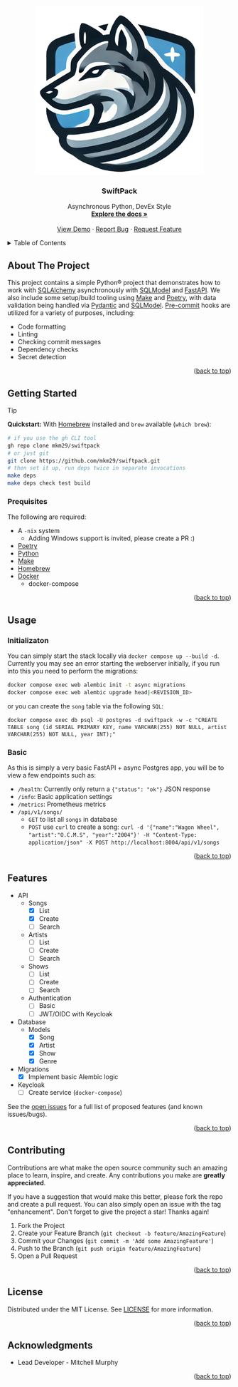 <div id="readme-top"/>

<!-- PROJECT LOGO -->
<br />
<div align="center">
  <a href="https://github.com/mkm29/swiftpack">
    <img src="media/logo.png" alt="Logo" width="380" height="380">
  </a>

<h3 align="center">SwiftPack</h3>

  <p align="center">
    Asynchronous Python, DevEx Style
    <br />
    <a href="https://github.com/mkm29/swiftpack"><strong>Explore the docs »</strong></a>
    <br />
    <br />
    <a href="https://github.com/mkm29/swiftpack">View Demo</a>
    ·
    <a href="https://github.com/mkm29/swiftpack/issues">Report Bug</a>
    ·
    <a href="https://github.com/mkm29/swiftpack/issues">Request Feature</a>
  </p>
</div>

<!-- TABLE OF CONTENTS -->
<details>
  <summary>Table of Contents</summary>
  <ol>
    <li>
      <a href="#about-the-project">About The Project</a>
    </li>
    <li>
      <a href="#getting-started">Getting Started</a>
      <ul>
        <li><a href="#prerequisites">Prerequisites</a></li>
      </ul>
    </li>
    <li>
      <a href="#usage">Usage</a>
      <ul>
        <li><a href="#usage-init">Initialization</a></li>
        <li><a href="#usage-basic">Basic</a></li>
    </li>
    <li><a href="#features">Roadmap</a></li>
    <li><a href="#contributing">Contributing</a></li>
    <li><a href="#license">License</a></li>
    <li><a href="#contact">Contact</a></li>
    <li><a href="#acknowledgments">Acknowledgments</a></li>
  </ol>
</details>

<!-- ABOUT THE PROJECT -->
## About The Project

This project contains a simple Python® project that demonstrates how to work with [SQLAlchemy](https://www.sqlalchemy.org/) asynchronously with [SQLModel](https://sqlmodel.tiangolo.com/) and [FastAPI](https://fastapi.tiangolo.com/). We also include some setup/build tooling using [Make](https://www.gnu.org/software/make/) and [Poetry](https://python-poetry.org/), with data validation being handled via [Pydantic](https://docs.pydantic.dev/latest/) and [SQLModel](https://sqlmodel.tiangolo.com/). [Pre-commit](https://pre-commit.com/) hooks are utilized for a variety of purposes, including:

- Code formatting
- Linting
- Checking commit messages
- Dependency checks
- Secret detection

<p align="right">(<a href="#readme-top">back to top</a>)</p>

<!-- GETTING STARTED -->
<a name="getting-started"></a>

## Getting Started

> [!TIP]
> **Quickstart:** With [Homebrew](https://brew.sh) installed and `brew` available (`which brew`):
> ```bash
> # if you use the gh CLI tool
> gh repo clone mkm29/swiftpack
> # or just git
> git clone https://github.com/mkm29/swiftpack.git
> # then set it up, run deps twice in separate invocations
> make deps
> make deps check test build

<!-- PREREQUISITES -->
<div id="prerequisites"/>

### Prequisites

The following are required:

- A `-nix` system
  - Adding Windows support is invited, please create a PR :)
- [Poetry](https://python-poetry.org/)
- [Python](https://www.python.org/)
- [Make](https://www.gnu.org/software/make/)
- [Homebrew](https://brew.sh)
- [Docker](https://www.docker.com/)
    - docker-compose

<p align="right">(<a href="#readme-top">back to top</a>)</p>

<!-- USAGE EXAMPLES -->
<div id="usage"/>

## Usage

<div id="usage-init"/>

### Initializaton

You can simply start the stack locally via `docker compose up --build -d`. Currently you may see an error starting the webserver initially, if you run into this you need to perform the migrations:

```bash
docker compose exec web alembic init -t async migrations
docker compose exec web alembic upgrade head|<REVISION_ID>
```

or you can create the `song` table via the following `SQL`:

```
docker compose exec db psql -U postgres -d swiftpack -w -c "CREATE TABLE song (id SERIAL PRIMARY KEY, name VARCHAR(255) NOT NULL, artist VARCHAR(255) NOT NULL, year INT);"
```

<div id="usage-basic"/>

### Basic

As this is simply a very basic FastAPI + async Postgres app, you will be to view a few endpoints such as:

- `/health`: Currently only return a `{"status": "ok"}` JSON response
- `/info`: Basic application settings
- `/metrics`: Prometheus metrics
- `/api/v1/songs/`
  - `GET` to list all `songs` in database
  - `POST` use `curl` to create a song: `curl -d '{"name":"Wagon Wheel", "artist":"O.C.M.S", "year":"2004"}' -H "Content-Type: application/json" -X POST http://localhost:8004/api/v1/songs`


<p align="right">(<a href="#readme-top">back to top</a>)</p>

<!-- FEATURES -->
<div id="roadmap"/>

## Features

- API
  - Songs
    - [x] List
    - [x] Create
    - [ ] Search
  - Artists
    - [ ] List
    - [ ] Create
    - [ ] Search
  - Shows
    - [ ] List
    - [ ] Create
    - [ ] Search
  - Authentication
    - [ ] Basic
    - [ ] JWT/OIDC with Keycloak
- Database
  - Models
    - [x] Song
    - [x] Artist
    - [x] Show
    - [x] Genre
- Migrations
  - [x] Implement basic Alembic logic
- Keycloak
  - [ ] Create service (`docker-compose`)

See the [open issues](https://github.com/mkm29/swiftpack/issues) for a full list of proposed features (and known issues/bugs).

<p align="right">(<a href="#readme-top">back to top</a>)</p>

<!-- CONTRIBUTING -->
<div id="contributing"/>

## Contributing

Contributions are what make the open source community such an amazing place to learn, inspire, and create. Any contributions you make are **greatly appreciated**.

If you have a suggestion that would make this better, please fork the repo and create a pull request. You can also simply open an issue with the tag "enhancement".
Don't forget to give the project a star! Thanks again!

1. Fork the Project
2. Create your Feature Branch (`git checkout -b feature/AmazingFeature`)
3. Commit your Changes (`git commit -m 'Add some AmazingFeature'`)
4. Push to the Branch (`git push origin feature/AmazingFeature`)
5. Open a Pull Request

<p align="right">(<a href="#readme-top">back to top</a>)</p>

<!-- LICENSE -->
<div id="license"/>

## License

Distributed under the MIT License. See [LICENSE](./LICENSE.md) for more information.

<p align="right">(<a href="#readme-top">back to top</a>)</p>

<!-- ACKNOWLEDGMENTS -->
<div id="acknowledgments"/>

## Acknowledgments

* Lead Developer - Mitchell Murphy

<p align="right">(<a href="#readme-top">back to top</a>)</p>

<!-- MARKDOWN LINKS & IMAGES -->
<!-- https://www.markdownguide.org/basic-syntax/#reference-style-links -->
